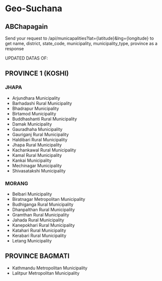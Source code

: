 # Geo-Suchana

## ABChapagain

Send your request to /api/municapalities?lat={latitude}&amp;lng={longitude} to get name, district, state_code, municipality, municipality_type, province as a response

UPDATED DATAS OF:

## PROVINCE 1 (KOSHI)

### JHAPA

- Arjundhara Municipality
- Barhadashi Rural Municipality
- Bhadrapur Municipality
- Birtamod Municipality
- Buddhashanti Rural Municipality
- Damak Municipality
- Gauradhaha Municipality
- Gauriganj Rural Municipality
- Haldibari Rural Municipality
- Jhapa Rural Municipality
- Kachankawal Rural Municipality
- Kamal Rural Municipality
- Kankai Municipality
- Mechinagar Municipality
- Shivasatakshi Municipality


### MORANG

- Belbari Municipality
- Biratnagar Metropolitan Municipality
- Budhiganga Rural Municipality
- Dhanpalthan Rural Municipality
- Gramthan Rural Municipality
- Jahada Rural Municipality
- Kanepokhari Rural Municipality
- Katahari Rural Municipality
- Kerabari Rural Municipality
- Letang Municipality



## PROVINCE BAGMATI

- Kathmandu Metropolitan Municipality
- Lalitpur Metropolitan Municipality
